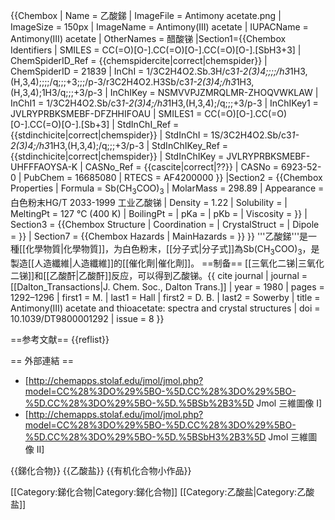 {{Chembox
| Name = 乙酸銻
| ImageFile = Antimony acetate.png
| ImageSize = 150px
| ImageName = Antimony(III) acetate
| IUPACName = Antimony(III) acetate
| OtherNames = 醋酸锑
|Section1={{Chembox Identifiers
| SMILES = CC(=O)[O-].CC(=O)[O-].CC(=O)[O-].[SbH3+3]
| ChemSpiderID_Ref = {{chemspidercite|correct|chemspider}}
| ChemSpiderID = 21839
| InChI = 1/3C2H4O2.Sb.3H/c3*1-2(3)4;;;;/h3*1H3,(H,3,4);;;;/q;;;+3;;;/p-3/r3C2H4O2.H3Sb/c3*1-2(3)4;/h3*1H3,(H,3,4);1H3/q;;;+3/p-3
| InChIKey = NSMVVPJZMRQLMR-ZHOQVWKLAW
| InChI1 = 1/3C2H4O2.Sb/c3*1-2(3)4;/h3*1H3,(H,3,4);/q;;;+3/p-3
| InChIKey1 = JVLRYPRBKSMEBF-DFZHHIFOAU
| SMILES1 = CC(=O)[O-].CC(=O)[O-].CC(=O)[O-].[Sb+3]
| StdInChI_Ref = {{stdinchicite|correct|chemspider}}
| StdInChI = 1S/3C2H4O2.Sb/c3*1-2(3)4;/h3*1H3,(H,3,4);/q;;;+3/p-3
| StdInChIKey_Ref = {{stdinchicite|correct|chemspider}}
| StdInChIKey = JVLRYPRBKSMEBF-UHFFFAOYSA-K
| CASNo_Ref = {{cascite|correct|??}}
| CASNo = 6923-52-0
| PubChem = 16685080
| RTECS = AF4200000
  }}
|Section2 = {{Chembox Properties
| Formula = Sb(CH<sub>3</sub>COO)<sub>3</sub>
| MolarMass = 298.89
| Appearance = 白色粉末<ref>HG/T 2033-1999 工业乙酸锑</ref>
| Density = 1.22
| Solubility =
| MeltingPt = 127 °C (400 K)
| BoilingPt =
| pKa =
| pKb =
| Viscosity =
  }}
| Section3 = {{Chembox Structure
| Coordination =
| CrystalStruct =
| Dipole =
  }}
| Section7 = {{Chembox Hazards
| MainHazards =
  }}
}}
'''乙酸銻'''是一種[[化學物質|化學物質]]，为白色粉末，[[分子式|分子式]]為Sb(CH<sub>3</sub>COO)<sub>3</sub>，是製造[[人造纖維|人造纖維]]的[[催化劑|催化劑]]。
==制备==
[[三氧化二锑|三氧化二锑]]和[[乙酸酐|乙酸酐]]反应，可以得到乙酸锑。<ref>{{ cite journal | journal = [[Dalton_Transactions|J. Chem. Soc., Dalton Trans.]] | year = 1980 | pages = 1292–1296 | first1 = M. | last1 = Hall | first2 = D. B. | last2 = Sowerby | title = Antimony(III) acetate and thioacetate: spectra and crystal structures | doi = 10.1039/DT9800001292 | issue = 8 }}</ref>

==参考文献==
{{reflist}}

== 外部連結 ==
* [http://chemapps.stolaf.edu/jmol/jmol.php?model=CC%28%3DO%29%5BO-%5D.CC%28%3DO%29%5BO-%5D.CC%28%3DO%29%5BO-%5D.%5BSb%2B3%5D Jmol 三維圖像 I]
* [http://chemapps.stolaf.edu/jmol/jmol.php?model=CC%28%3DO%29%5BO-%5D.CC%28%3DO%29%5BO-%5D.CC%28%3DO%29%5BO-%5D.%5BSbH3%2B3%5D Jmol 三維圖像 II]

{{銻化合物}}
{{乙酸盐}}
{{有机化合物小作品}}

[[Category:銻化合物|Category:銻化合物]]
[[Category:乙酸盐|Category:乙酸盐]]
